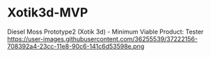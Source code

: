 # Xotik3d-MVP
Diesel Moss Prototype2 (Xotik 3d) - Minimum Viable Product: Tester
https://user-images.githubusercontent.com/36255539/37222156-708392a4-23cc-11e8-90c6-141c6d53598e.png
